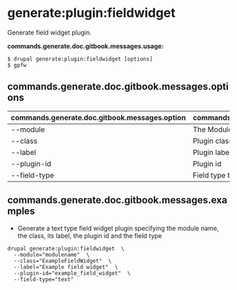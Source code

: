 # generate:plugin:fieldwidget
Generate field widget plugin.

**commands.generate.doc.gitbook.messages.usage:**
```
$ drupal generate:plugin:fieldwidget [options]
$ gpfw
```

## commands.generate.doc.gitbook.messages.options
commands.generate.doc.gitbook.messages.option | commands.generate.doc.gitbook.messages.details
-------|-------------
--module | The Module name.
--class | Plugin class name
--label | Plugin label
--plugin-id | Plugin id
--field-type | Field type the plugin can be used with

## commands.generate.doc.gitbook.messages.examples
* Generate a text type field widget plugin specifying the module name, the class, its label, the plugin id and the field type
```
drupal generate:plugin:fieldwidget  \
  --module="modulename"  \
  --class="ExampleFieldWidget"  \
  --label="Example field widget"  \
  --plugin-id="example_field_widget"  \
  --field-type="text"
```
